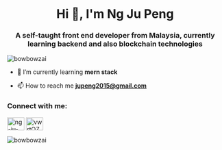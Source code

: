 <h1 align="center">Hi 👋, I'm Ng Ju Peng</h1>
<h3 align="center">A self-taught front end developer from Malaysia, currently learning backend and also blockchain technologies</h3>

<p align="left"> <img src="https://komarev.com/ghpvc/?username=bowbowzai&label=Profile%20views&color=0e75b6&style=flat" alt="bowbowzai" /> </p>

- 🌱 I’m currently learning **mern stack**

- 📫 How to reach me **jupeng2015@gmail.com**

<h3 align="left">Connect with me:</h3>
<p align="left">
<a href="https://linkedin.com/in/ng-ju-peng-a0b999249" target="blank"><img align="center" src="https://raw.githubusercontent.com/rahuldkjain/github-profile-readme-generator/master/src/images/icons/Social/linked-in-alt.svg" alt="ng-ju-peng-a0b999249" height="30" width="40" /></a>
<a href="https://discord.gg/vwrtQZPyXR" target="blank"><img align="center" src="https://raw.githubusercontent.com/rahuldkjain/github-profile-readme-generator/master/src/images/icons/Social/discord.svg" alt="vwrtQZPyXR" height="30" width="40" /></a>
</p>


<p><img align="center" src="https://github-readme-stats.vercel.app/api/top-langs?username=bowbowzai&show_icons=true&locale=en&layout=compact" alt="bowbowzai" /></p>
